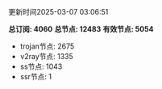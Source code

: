 更新时间2025-03-07 03:06:51

**总订阅: 4060**
**总节点: 12483**
**有效节点: 5054**
- trojan节点: 2675
- v2ray节点: 1335
- ss节点: 1043
- ssr节点: 1
